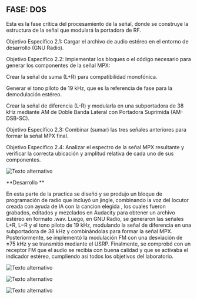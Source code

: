 ## FASE: DOS 
Esta es la fase crítica del procesamiento de la señal, donde se construye la estructura de la señal que modulará la portadora de RF.

Objetivo Específico 2.1: Cargar el archivo de audio estéreo en el entorno de desarrollo (GNU Radio).

Objetivo Específico 2.2: Implementar los bloques o el código necesario para generar los componentes de la señal MPX:

Crear la señal de suma (L+R) para compatibilidad monofónica.

Generar el tono piloto de 19 kHz, que es la referencia de fase para la demodulación estéreo.

Crear la señal de diferencia (L-R) y modularla en una subportadora de 38 kHz mediante AM de Doble Banda Lateral con Portadora Suprimida (AM-DSB-SC).

Objetivo Específico 2.3: Combinar (sumar) las tres señales anteriores para formar la señal MPX final.

Objetivo Específico 2.4: Analizar el espectro de la señal MPX resultante y verificar la correcta ubicación y amplitud relativa de cada uno de sus componentes.

![Texto alternativo](imagen_2025-10-19_200746772.png)

**Desarrollo **

En esta parte de la practica  se diseñó y se  produjo un bloque de programación de radio que incluyó un jingle, combinando la voz del locutor creada con ayuda de IA con la cancion elegida , los cuales fueron grabados, editados y mezclados en Audacity para obtener un archivo estéreo en formato .wav. Luego, en GNU Radio, se generaron las señales L+R, L−R y el tono piloto de 19 kHz, modulando la señal de diferencia en una subportadora de 38 kHz y combinándolas para formar la señal MPX. Posteriormente, se implementó la modulación FM con una desviación de ±75 kHz y se transmitió mediante el USRP. Finalmente, se comprobó con un receptor FM que el audio se recibía con buena calidad y que se activaba el indicador estéreo, cumpliendo así todos los objetivos del laboratorio.

![Texto alternativo](2.2.jpeg)

![Texto alternativo](gnu_2.3.jpeg)

![Texto alternativo](valida.jpeg)
